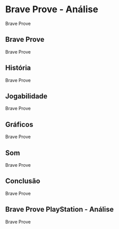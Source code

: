 ---
---

# Brave Prove - Análise

Brave Prove

## Brave Prove

Brave Prove

## História

Brave Prove

## Jogabilidade

Brave Prove

## Gráficos

Brave Prove

## Som

Brave Prove

## Conclusão

Brave Prove

## Brave Prove PlayStation - Análise

Brave Prove
